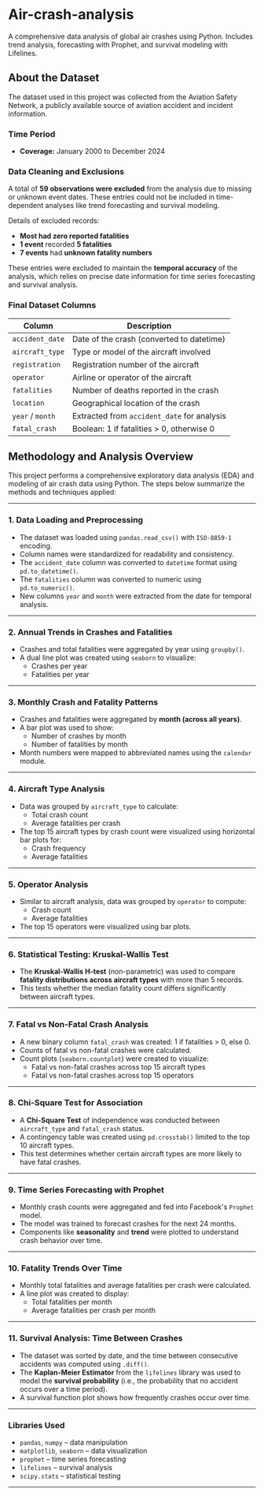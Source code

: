 # Air-crash-analysis
A comprehensive data analysis of global air crashes using Python. Includes trend analysis, forecasting with Prophet, and survival modeling with Lifelines.

##  About the Dataset

The dataset used in this project was collected from the Aviation Safety Network, a publicly available source of aviation accident and incident information.

###  Time Period

- **Coverage:** January 2000 to December 2024  

###  Data Cleaning and Exclusions

A total of **59 observations were excluded** from the analysis due to missing or unknown event dates. These entries could not be included in time-dependent analyses like trend forecasting and survival modeling.

Details of excluded records:

- **Most had zero reported fatalities**
- **1 event** recorded **5 fatalities**
- **7 events** had **unknown fatality numbers**

These entries were excluded to maintain the **temporal accuracy** of the analysis, which relies on precise date information for time series forecasting and survival analysis.

###  Final Dataset Columns

| Column           | Description |
|------------------|-------------|
| `accident_date`  | Date of the crash (converted to datetime) |
| `aircraft_type`  | Type or model of the aircraft involved |
| `registration`   | Registration number of the aircraft |
| `operator`       | Airline or operator of the aircraft |
| `fatalities`     | Number of deaths reported in the crash |
| `location`       | Geographical location of the crash |
| `year` / `month` | Extracted from `accident_date` for analysis |
| `fatal_crash`    | Boolean: 1 if fatalities > 0, otherwise 0 |

##  Methodology and Analysis Overview

This project performs a comprehensive exploratory data analysis (EDA) and modeling of air crash data using Python. The steps below summarize the methods and techniques applied:

---

### 1.  Data Loading and Preprocessing

- The dataset was loaded using `pandas.read_csv()` with `ISO-8859-1` encoding.
- Column names were standardized for readability and consistency.
- The `accident_date` column was converted to `datetime` format using `pd.to_datetime()`.
- The `fatalities` column was converted to numeric using `pd.to_numeric()`.
- New columns `year` and `month` were extracted from the date for temporal analysis.

---

### 2.  Annual Trends in Crashes and Fatalities

- Crashes and total fatalities were aggregated by year using `groupby()`.
- A dual line plot was created using `seaborn` to visualize:
  - Crashes per year
  - Fatalities per year

---

### 3.  Monthly Crash and Fatality Patterns

- Crashes and fatalities were aggregated by **month (across all years)**.
- A bar plot was used to show:
  - Number of crashes by month
  - Number of fatalities by month
- Month numbers were mapped to abbreviated names using the `calendar` module.

---

### 4.  Aircraft Type Analysis

- Data was grouped by `aircraft_type` to calculate:
  - Total crash count
  - Average fatalities per crash
- The top 15 aircraft types by crash count were visualized using horizontal bar plots for:
  - Crash frequency
  - Average fatalities

---

### 5.  Operator Analysis

- Similar to aircraft analysis, data was grouped by `operator` to compute:
  - Crash count
  - Average fatalities
- The top 15 operators were visualized using bar plots.

---

### 6.  Statistical Testing: Kruskal-Wallis Test

- The **Kruskal-Wallis H-test** (non-parametric) was used to compare **fatality distributions across aircraft types** with more than 5 records.
- This tests whether the median fatality count differs significantly between aircraft types.

---

### 7.  Fatal vs Non-Fatal Crash Analysis

- A new binary column `fatal_crash` was created: 1 if fatalities > 0, else 0.
- Counts of fatal vs non-fatal crashes were calculated.
- Count plots (`seaborn.countplot`) were created to visualize:
  - Fatal vs non-fatal crashes across top 15 aircraft types
  - Fatal vs non-fatal crashes across top 15 operators

---

### 8.  Chi-Square Test for Association

- A **Chi-Square Test** of independence was conducted between `aircraft_type` and `fatal_crash` status.
- A contingency table was created using `pd.crosstab()` limited to the top 10 aircraft types.
- This test determines whether certain aircraft types are more likely to have fatal crashes.

---

### 9.  Time Series Forecasting with Prophet

- Monthly crash counts were aggregated and fed into Facebook's `Prophet` model.
- The model was trained to forecast crashes for the next 24 months.
- Components like **seasonality** and **trend** were plotted to understand crash behavior over time.

---

### 10.  Fatality Trends Over Time

- Monthly total fatalities and average fatalities per crash were calculated.
- A line plot was created to display:
  - Total fatalities per month
  - Average fatalities per crash per month

---

### 11.  Survival Analysis: Time Between Crashes

- The dataset was sorted by date, and the time between consecutive accidents was computed using `.diff()`.
- The **Kaplan-Meier Estimator** from the `lifelines` library was used to model the **survival probability** (i.e., the probability that no accident occurs over a time period).
- A survival function plot shows how frequently crashes occur over time.

---

###  Libraries Used

- `pandas`, `numpy` – data manipulation
- `matplotlib`, `seaborn` – data visualization
- `prophet` – time series forecasting
- `lifelines` – survival analysis
- `scipy.stats` – statistical testing

---


